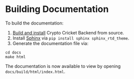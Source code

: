 # Building Documentation

To build the documentation:

1. [Build and install]() Crypto Cricket Backend from source.
2. Install [Sphinx](https://www.sphinx-doc.org/en/master/) via `pip install sphinx sphinx_rtd_theme`.
3. Generate the documentation file via:

```
cd docs
make html
```

The documentation is now available to view by opening `docs/build/html/index.html`.
